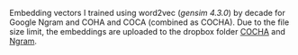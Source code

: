 Embedding vectors I trained using word2vec (*gensim 4.3.0*) by decade for Google Ngram and COHA and COCA (combined as COCHA). Due to the file size limit, the embeddings are uploaded to the dropbox folder [COCHA](https://www.dropbox.com/scl/fi/53zl0zwrnowpb4zqa9em8/COCHA.zip?rlkey=snsc07jo3bjfmk0u9mauvkd04&st=zffvsmn1&dl=0) and [Ngram](https://www.dropbox.com/scl/fi/wtrhnrywb5xpj0zepzvn1/Ngram.zip?rlkey=5t21hczhojakse4zgkzn511yh&st=qd29mwc5&dl=0).
